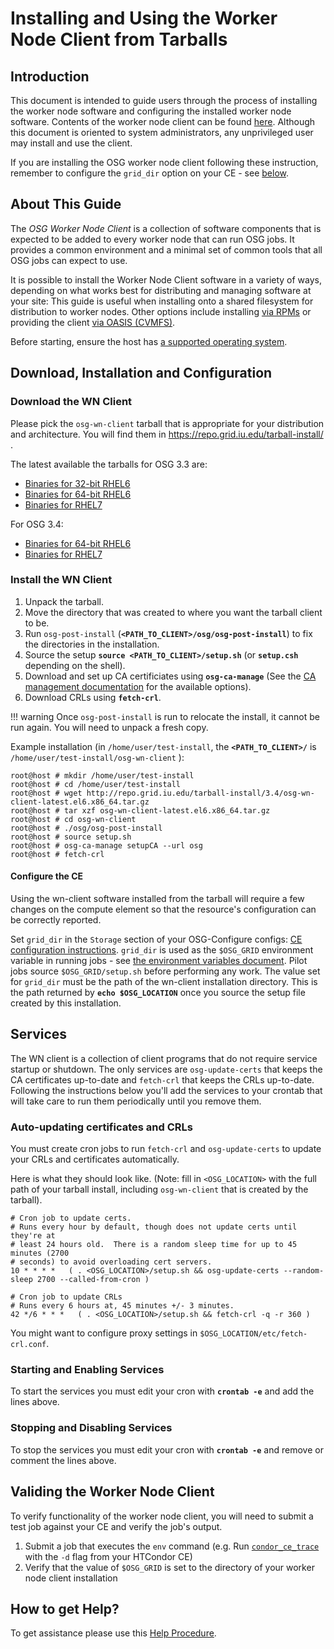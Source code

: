 Installing and Using the Worker Node Client from Tarballs
=========================================================

Introduction
------------

This document is intended to guide users through the process of installing the worker node software and configuring the installed worker node software. Contents of the worker node client can be found [here](install-wn.md#worker-node-contents).  Although this document is oriented to system administrators, any unprivileged user may install and use the client.

If you are installing the OSG worker node client following these instruction, remember to configure the `grid_dir` option on your CE - see [below](#configure-the-ce).

About This Guide
----------------

The *OSG Worker Node Client* is a collection of software components that is expected to be added to every worker node that can run OSG jobs. It provides a common environment and a minimal set of common tools that all OSG jobs can expect to use.

It is possible to install the Worker Node Client software in a variety of ways, depending on what works best for distributing and managing software at your site:  This guide is useful when installing onto a shared filesystem for distribution to worker nodes.  Other options include installing [via RPMs](install-wn.md) or providing the client [via OASIS (CVMFS)](install-wn-oasis).

Before starting, ensure the host has [a supported operating system](../release/supported_platforms.md).

Download, Installation and Configuration
----------------------------------------

### Download the WN Client

Please pick the `osg-wn-client` tarball that is appropriate for your distribution and architecture. You will find them in <https://repo.grid.iu.edu/tarball-install/> .

The latest available the tarballs for OSG 3.3 are:

-   [Binaries for 32-bit RHEL6](https://repo.grid.iu.edu/tarball-install/3.3/osg-wn-client-latest.el6.i386.tar.gz)
-   [Binaries for 64-bit RHEL6](https://repo.grid.iu.edu/tarball-install/3.3/osg-wn-client-latest.el6.x86_64.tar.gz)
-   [Binaries for RHEL7](https://repo.grid.iu.edu/tarball-install/3.3/osg-wn-client-latest.el7.x86_64.tar.gz)

For OSG 3.4:

-   [Binaries for 64-bit RHEL6](https://repo.grid.iu.edu/tarball-install/3.4/osg-wn-client-latest.el6.x86_64.tar.gz)
-   [Binaries for RHEL7](https://repo.grid.iu.edu/tarball-install/3.4/osg-wn-client-latest.el7.x86_64.tar.gz)

### Install the WN Client

1.  Unpack the tarball.
2.  Move the directory that was created to where you want the tarball client to be.
3.  Run `osg-post-install` (**`<PATH_TO_CLIENT>/osg/osg-post-install`**) to fix the directories in the installation.
4.  Source the setup **`source <PATH_TO_CLIENT>/setup.sh`** (or **`setup.csh`** depending on the shell).
5.  Download and set up CA certificiates using **`osg-ca-manage`** (See the [CA management documentation](https://twiki.opensciencegrid.org/bin/view/Documentation/Release3/OsgCaManage) for the available options).
6.  Download CRLs using **`fetch-crl`**.

!!! warning
    Once `osg-post-install` is run to relocate the install, it cannot be run again.  You will need to unpack a fresh copy.

Example installation (in `/home/user/test-install`, the **`<PATH_TO_CLIENT>/`** is `/home/user/test-install/osg-wn-client` ):

```console
root@host # mkdir /home/user/test-install
root@host # cd /home/user/test-install
root@host # wget http://repo.grid.iu.edu/tarball-install/3.4/osg-wn-client-latest.el6.x86_64.tar.gz
root@host # tar xzf osg-wn-client-latest.el6.x86_64.tar.gz
root@host # cd osg-wn-client
root@host # ./osg/osg-post-install
root@host # source setup.sh
root@host # osg-ca-manage setupCA --url osg
root@host # fetch-crl
```

#### Configure the CE

Using the wn-client software installed from the tarball will require a few changes on the compute element so that the resource's configuration can be correctly reported.

Set `grid_dir` in the `Storage` section of your OSG-Configure configs: [CE configuration instructions](../other/configuration-with-osg-configure#storage). `grid_dir` is used as the `$OSG_GRID` environment variable in running jobs - see [the environment variables document](https://twiki.opensciencegrid.org/bin/view/Documentation/Release3/EnvironmentVariables). Pilot jobs source `$OSG_GRID/setup.sh` before performing any work. The value set for `grid_dir` must be the path of the wn-client installation directory. This is the path returned by **`echo $OSG_LOCATION`** once you source the setup file created by this installation.

Services
--------

The WN client is a collection of client programs that do not require service startup or shutdown. The only services are `osg-update-certs` that keeps the CA certificates up-to-date and `fetch-crl` that keeps the CRLs up-to-date. Following the instructions below you'll add the services to your crontab that will take care to run them periodically until you remove them.

### Auto-updating certificates and CRLs

You must create cron jobs to run `fetch-crl` and `osg-update-certs` to update your CRLs and certificates automatically.

Here is what they should look like. (Note: fill in `<OSG_LOCATION>` with the full path of your tarball install, including `osg-wn-client` that is created by the tarball).

```text
# Cron job to update certs.
# Runs every hour by default, though does not update certs until they're at
# least 24 hours old.  There is a random sleep time for up to 45 minutes (2700
# seconds) to avoid overloading cert servers.
10 * * * *   ( . <OSG_LOCATION>/setup.sh && osg-update-certs --random-sleep 2700 --called-from-cron )
```

```text
# Cron job to update CRLs
# Runs every 6 hours at, 45 minutes +/- 3 minutes.
42 */6 * * *   ( . <OSG_LOCATION>/setup.sh && fetch-crl -q -r 360 )
```

You might want to configure proxy settings in `$OSG_LOCATION/etc/fetch-crl.conf`.

### Starting and Enabling Services

To start the services you must edit your cron with **`crontab -e`** and add the lines above.

### Stopping and Disabling Services

To stop the services you must edit your cron with **`crontab -e`** and remove or comment the lines above.

Validing the Worker Node Client
-------------------------------

To verify functionality of the worker node client, you will need to submit a test job against your CE and verify the job's output.

1.  Submit a job that executes the `env` command (e.g. Run [`condor_ce_trace`](../compute-element/troubleshoot-htcondor-ce#condor_ce_trace) with the `-d` flag from your HTCondor CE)
2.  Verify that the value of `$OSG_GRID` is set to the directory of your worker node client installation

How to get Help?
----------------

To get assistance please use this [Help Procedure](../common/help).
